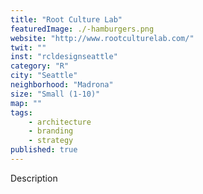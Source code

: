 ```yaml
---
title: "Root Culture Lab"
featuredImage: ./-hamburgers.png
website: "http://www.rootculturelab.com/"
twit: ""
inst: "rcldesignseattle"
category: "R"
city: "Seattle"
neighborhood: "Madrona"
size: "Small (1-10)"
map: ""
tags:
    - architecture
    - branding
    - strategy
published: true
---
```


Description
